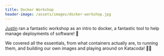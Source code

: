 ```yaml
---
title: Docker Workshop
header-image: /assets/images/docker-workshop.jpg
---
```

[Justin](https://twitter.com/jedevc) ran a fantastic workshop as an intro to docker, a fantastic tool to help manage deployments of software! 👏

We covered all the essentials, from what containers actually are, to running them, and building our own images and playing around on Katacoda! 🎉🎉
